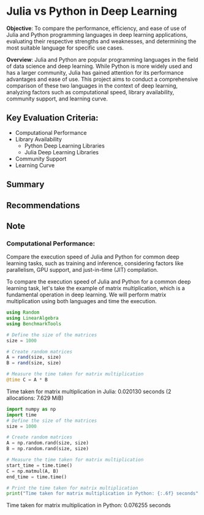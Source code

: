 # Julia vs Python in Deep Learning

**Objective**: To compare the performance, efficiency, and ease of use of Julia and Python programming languages in deep learning applications, evaluating their respective strengths and weaknesses, and determining the most suitable language for specific use cases.

**Overview**: Julia and Python are popular programming languages in the field of data science and deep learning. While Python is more widely used and has a larger community, Julia has gained attention for its performance advantages and ease of use. This project aims to conduct a comprehensive comparison of these two languages in the context of deep learning, analyzing factors such as computational speed, library availability, community support, and learning curve.

## Key Evaluation Criteria:

- Computational Performance
- Library Availability
  - Python Deep Learning Libraries
  - Julia Deep Learning Libraries
- Community Support
- Learning Curve

## Summary

## Recommendations

## Note

### Computational Performance:

Compare the execution speed of Julia and Python for common deep learning tasks, such as training and inference, considering factors like parallelism, GPU support, and just-in-time (JIT) compilation.

To compare the execution speed of Julia and Python for a common deep learning task, let's take the example of matrix multiplication, which is a fundamental operation in deep learning. We will perform matrix multiplication using both languages and time the execution.

```julia
using Random
using LinearAlgebra
using BenchmarkTools

# Define the size of the matrices
size = 1000

# Create random matrices
A = rand(size, size)
B = rand(size, size)

# Measure the time taken for matrix multiplication
@time C = A * B
```
Time taken for matrix multiplication in Julia: 0.020130 seconds (2 allocations: 7.629 MiB)


```python
import numpy as np
import time
# Define the size of the matrices
size = 1000

# Create random matrices
A = np.random.rand(size, size)
B = np.random.rand(size, size)

# Measure the time taken for matrix multiplication
start_time = time.time()
C = np.matmul(A, B)
end_time = time.time()

# Print the time taken for matrix multiplication
print("Time taken for matrix multiplication in Python: {:.6f} seconds".format(end_time - start_time))
```

Time taken for matrix multiplication in Python: 0.076255 seconds
